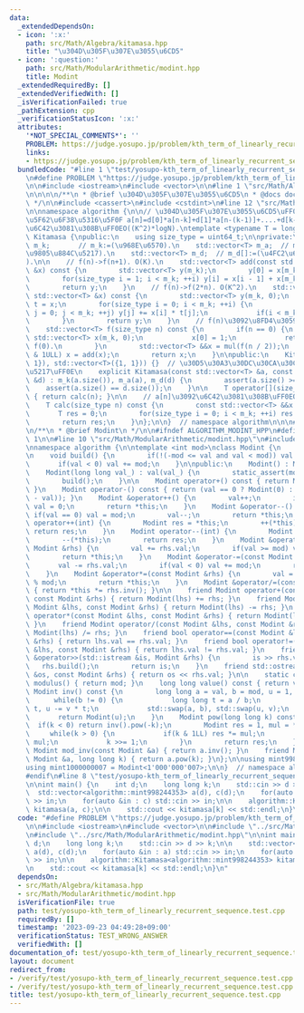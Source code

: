 ```yaml
---
data:
  _extendedDependsOn:
  - icon: ':x:'
    path: src/Math/Algebra/kitamasa.hpp
    title: "\u304D\u305F\u307E\u3055\u6CD5"
  - icon: ':question:'
    path: src/Math/ModularArithmetic/modint.hpp
    title: Modint
  _extendedRequiredBy: []
  _extendedVerifiedWith: []
  _isVerificationFailed: true
  _pathExtension: cpp
  _verificationStatusIcon: ':x:'
  attributes:
    '*NOT_SPECIAL_COMMENTS*': ''
    PROBLEM: https://judge.yosupo.jp/problem/kth_term_of_linearly_recurrent_sequence
    links:
    - https://judge.yosupo.jp/problem/kth_term_of_linearly_recurrent_sequence
  bundledCode: "#line 1 \"test/yosupo-kth_term_of_linearly_recurrent_sequence.test.cpp\"\
    \n#define PROBLEM \"https://judge.yosupo.jp/problem/kth_term_of_linearly_recurrent_sequence\"\
    \n\n#include <iostream>\n#include <vector>\n\n#line 1 \"src/Math/Algebra/kitamasa.hpp\"\
    \n\n\n\n/**\n * @brief \u304D\u305F\u307E\u3055\u6CD5\n * @docs docs/Math/Algebra/kitamasa.md\n\
    \ */\n\n#include <cassert>\n#include <cstdint>\n#line 12 \"src/Math/Algebra/kitamasa.hpp\"\
    \n\nnamespace algorithm {\n\n// \u304D\u305F\u307E\u3055\u6CD5\uFF0E\n// \u7DDA\
    \u5F62\u6F38\u5316\u5F0F a[n]=d[0]*a[n-k]+d[1]*a[n-(k-1)]+....+d[k-1]*a[n-1] \u3092\
    \u6C42\u3081\u308B\uFF0EO((K^2)*logN).\ntemplate <typename T = long long>\nclass\
    \ Kitamasa {\npublic:\n    using size_type = uint64_t;\n\nprivate:\n    size_type\
    \ m_k;       // m_k:=(\u968E\u6570).\n    std::vector<T> m_a;  // m_a[]:=(\u521D\
    \u9805\u884C\u5217).\n    std::vector<T> m_d;  // m_d[]:=(\u4FC2\u6570\u884C\u5217\
    ).\n\n    // f(n)->f(n+1). O(K).\n    std::vector<T> add(const std::vector<T>\
    \ &x) const {\n        std::vector<T> y(m_k);\n        y[0] = x[m_k - 1] * m_d[0];\n\
    \        for(size_type i = 1; i < m_k; ++i) y[i] = x[i - 1] + x[m_k - 1] * m_d[i];\n\
    \        return y;\n    }\n    // f(n)->f(2*n). O(K^2).\n    std::vector<T> mul(const\
    \ std::vector<T> &x) const {\n        std::vector<T> y(m_k, 0);\n        std::vector<T>\
    \ t = x;\n        for(size_type i = 0; i < m_k; ++i) {\n            for(size_type\
    \ j = 0; j < m_k; ++j) y[j] += x[i] * t[j];\n            if(i < m_k - 1) t = add(t);\n\
    \        }\n        return y;\n    }\n    // f(n)\u3092\u8FD4\u3059\uFF0EO((K^2)*logN).\n\
    \    std::vector<T> f(size_type n) const {\n        if(n == 0) {\n           \
    \ std::vector<T> x(m_k, 0);\n            x[0] = 1;\n            return x;  //\
    \ f(0).\n        }\n        std::vector<T> &&x = mul(f(n / 2));\n        if(n\
    \ & 1ULL) x = add(x);\n        return x;\n    }\n\npublic:\n    Kitamasa() : Kitamasa(std::vector<T>({0,\
    \ 1}), std::vector<T>({1, 1})) {}  // \u30D5\u30A3\u30DC\u30CA\u30C3\u30C1\u6570\
    \u5217\uFF0E\n    explicit Kitamasa(const std::vector<T> &a, const std::vector<T>\
    \ &d) : m_k(a.size()), m_a(a), m_d(d) {\n        assert(a.size() >= 1);\n    \
    \    assert(a.size() == d.size());\n    }\n\n    T operator[](size_type n) const\
    \ { return calc(n); }\n\n    // a[n]\u3092\u6C42\u3081\u308B\uFF0EO((K^2)*logN).\n\
    \    T calc(size_type n) const {\n        const std::vector<T> &&x = f(n);\n \
    \       T res = 0;\n        for(size_type i = 0; i < m_k; ++i) res += x[i] * m_a[i];\n\
    \        return res;\n    }\n};\n\n}  // namespace algorithm\n\n\n#line 1 \"src/Math/ModularArithmetic/modint.hpp\"\
    \n/**\n * @brief Modint\n */\n\n#ifndef ALGORITHM_MODINT_HPP\n#define ALGORITHM_MODINT_HPP\
    \ 1\n\n#line 10 \"src/Math/ModularArithmetic/modint.hpp\"\n#include <utility>\n\
    \nnamespace algorithm {\n\ntemplate <int mod>\nclass Modint {\n    long long val;\n\
    \n    void build() {\n        if(!(-mod <= val and val < mod)) val %= mod;\n \
    \       if(val < 0) val += mod;\n    }\n\npublic:\n    Modint() : Modint(0) {}\n\
    \    Modint(long long val_) : val(val_) {\n        static_assert(mod >= 1);\n\
    \        build();\n    }\n\n    Modint operator+() const { return Modint(*this);\
    \ }\n    Modint operator-() const { return (val == 0 ? Modint(0) : Modint(mod\
    \ - val)); }\n    Modint &operator++() {\n        val++;\n        if(val == mod)\
    \ val = 0;\n        return *this;\n    }\n    Modint &operator--() {\n       \
    \ if(val == 0) val = mod;\n        val--;\n        return *this;\n    }\n    Modint\
    \ operator++(int) {\n        Modint res = *this;\n        ++(*this);\n       \
    \ return res;\n    }\n    Modint operator--(int) {\n        Modint res = *this;\n\
    \        --(*this);\n        return res;\n    }\n    Modint &operator+=(const\
    \ Modint &rhs) {\n        val += rhs.val;\n        if(val >= mod) val -= mod;\n\
    \        return *this;\n    }\n    Modint &operator-=(const Modint &rhs) {\n \
    \       val -= rhs.val;\n        if(val < 0) val += mod;\n        return *this;\n\
    \    }\n    Modint &operator*=(const Modint &rhs) {\n        val = val * rhs.val\
    \ % mod;\n        return *this;\n    }\n    Modint &operator/=(const Modint &rhs)\
    \ { return *this *= rhs.inv(); }\n\n    friend Modint operator+(const Modint &lhs,\
    \ const Modint &rhs) { return Modint(lhs) += rhs; }\n    friend Modint operator-(const\
    \ Modint &lhs, const Modint &rhs) { return Modint(lhs) -= rhs; }\n    friend Modint\
    \ operator*(const Modint &lhs, const Modint &rhs) { return Modint(lhs) *= rhs;\
    \ }\n    friend Modint operator/(const Modint &lhs, const Modint &rhs) { return\
    \ Modint(lhs) /= rhs; }\n    friend bool operator==(const Modint &lhs, const Modint\
    \ &rhs) { return lhs.val == rhs.val; }\n    friend bool operator!=(const Modint\
    \ &lhs, const Modint &rhs) { return lhs.val != rhs.val; }\n    friend std::istream\
    \ &operator>>(std::istream &is, Modint &rhs) {\n        is >> rhs.val;\n     \
    \   rhs.build();\n        return is;\n    }\n    friend std::ostream &operator<<(std::ostream\
    \ &os, const Modint &rhs) { return os << rhs.val; }\n\n    static constexpr int\
    \ modulus() { return mod; }\n    long long value() const { return val; }\n   \
    \ Modint inv() const {\n        long long a = val, b = mod, u = 1, v = 0;\n  \
    \      while(b != 0) {\n            long long t = a / b;\n            a -= b *\
    \ t, u -= v * t;\n            std::swap(a, b), std::swap(u, v);\n        }\n \
    \       return Modint(u);\n    }\n    Modint pow(long long k) const {\n      \
    \  if(k < 0) return inv().pow(-k);\n        Modint res = 1, mul = *this;\n   \
    \     while(k > 0) {\n            if(k & 1LL) res *= mul;\n            mul *=\
    \ mul;\n            k >>= 1;\n        }\n        return res;\n    }\n\n    friend\
    \ Modint mod_inv(const Modint &a) { return a.inv(); }\n    friend Modint mod_pow(const\
    \ Modint &a, long long k) { return a.pow(k); }\n};\n\nusing mint998244353 = Modint<998'244'353>;\n\
    using mint1000000007 = Modint<1'000'000'007>;\n\n}  // namespace algorithm\n\n\
    #endif\n#line 8 \"test/yosupo-kth_term_of_linearly_recurrent_sequence.test.cpp\"\
    \n\nint main() {\n    int d;\n    long long k;\n    std::cin >> d >> k;\n\n  \
    \  std::vector<algorithm::mint998244353> a(d), c(d);\n    for(auto &in : a) std::cin\
    \ >> in;\n    for(auto &in : c) std::cin >> in;\n\n    algorithm::Kitamasa<algorithm::mint998244353>\
    \ kitamasa(a, c);\n\n    std::cout << kitamasa[k] << std::endl;\n}\n"
  code: "#define PROBLEM \"https://judge.yosupo.jp/problem/kth_term_of_linearly_recurrent_sequence\"\
    \n\n#include <iostream>\n#include <vector>\n\n#include \"../src/Math/Algebra/kitamasa.hpp\"\
    \n#include \"../src/Math/ModularArithmetic/modint.hpp\"\n\nint main() {\n    int\
    \ d;\n    long long k;\n    std::cin >> d >> k;\n\n    std::vector<algorithm::mint998244353>\
    \ a(d), c(d);\n    for(auto &in : a) std::cin >> in;\n    for(auto &in : c) std::cin\
    \ >> in;\n\n    algorithm::Kitamasa<algorithm::mint998244353> kitamasa(a, c);\n\
    \n    std::cout << kitamasa[k] << std::endl;\n}\n"
  dependsOn:
  - src/Math/Algebra/kitamasa.hpp
  - src/Math/ModularArithmetic/modint.hpp
  isVerificationFile: true
  path: test/yosupo-kth_term_of_linearly_recurrent_sequence.test.cpp
  requiredBy: []
  timestamp: '2023-09-23 04:49:28+09:00'
  verificationStatus: TEST_WRONG_ANSWER
  verifiedWith: []
documentation_of: test/yosupo-kth_term_of_linearly_recurrent_sequence.test.cpp
layout: document
redirect_from:
- /verify/test/yosupo-kth_term_of_linearly_recurrent_sequence.test.cpp
- /verify/test/yosupo-kth_term_of_linearly_recurrent_sequence.test.cpp.html
title: test/yosupo-kth_term_of_linearly_recurrent_sequence.test.cpp
---
```


